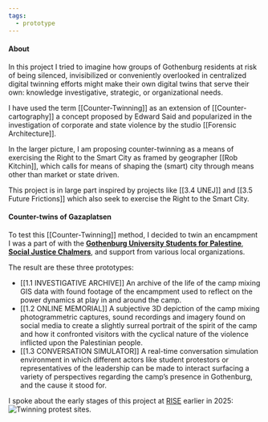 ```yaml
---
tags:
  - prototype
---
```


#### About
In this project I tried to imagine how groups of Gothenburg residents at risk of being silenced, invisibilized or conveniently overlooked in centralized digital twinning efforts might make their own digital twins that serve their own: knowledge investigative, strategic, or organizational needs. 

I have used the term [[Counter-Twinning]] as an extension of [[Counter-cartography]] a concept proposed by Edward Said and popularized in the investigation of corporate and state violence by the studio [[Forensic Architecture]].

In the larger picture, I am proposing counter-twinning as a means of exercising the Right to the Smart City as framed by geographer [[Rob Kitchin]], which calls for means of shaping the (smart) city through means other than market or state driven.

This project is in large part inspired by projects like [[3.4 UNEJ]] and [[3.5 Future Frictions]] which also seek to exercise the Right to the Smart City.

#### Counter-twins of Gazaplatsen
To test this [[Counter-Twinning]] method, I decided to twin an encampment I was a part of with the [**Gothenburg University Students for Palestine**](https://www.instagram.com/gustudentsforpalestine/), [**Social Justice Chalmers**](https://www.instagram.com/chalmers.social.justice/), and support from various local organizations.

The result are these three prototypes: 
- [[1.1 INVESTIGATIVE ARCHIVE]] An archive of the life of the camp mixing GIS data with found footage of the encampment used to reflect on the power dynamics at play in and around the camp.
- [[1.2 ONLINE MEMORIAL]] A subjective 3D depiction of the camp mixing photogrammetric captures, sound recordings and imagery found on social media to create a slightly surreal portrait of the spirit of the camp and how it confronted visitors with the cyclical nature of the violence inflicted upon the Palestinian people.
- [[1.3 CONVERSATION SIMULATOR]] A real-time conversation simulation environment in which different actors like student protestors or representatives of the leadership can be made to interact surfacing a variety of perspectives regarding the camp’s presence in Gothenburg, and the cause it stood for.

I spoke about the early stages of this project at [RISE](https://www.ri.se) earlier in 2025: 
![Twinning protest sites](https://www.youtube.com/watch?v=Qoxld_bzIss).

